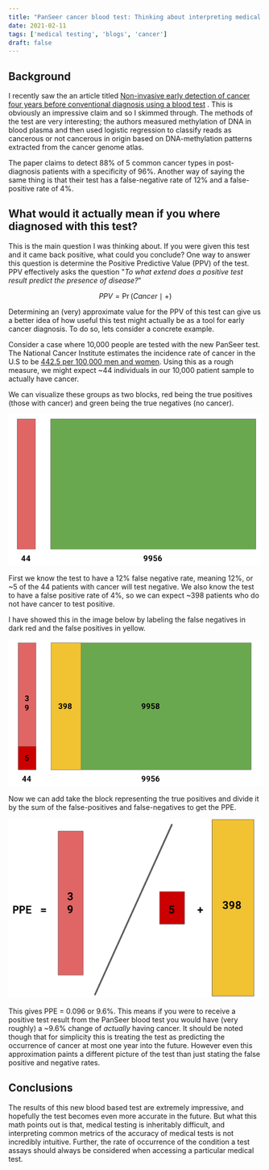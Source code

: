 ```yaml
---
title: "PanSeer cancer blood test: Thinking about interpreting medical test accuracy"
date: 2021-02-11
tags: ['medical testing', 'blogs', 'cancer']
draft: false
---
```


## Background

I recently saw the an article titled 
[Non-invasive early detection of cancer four years before conventional diagnosis using a blood test](https://www.nature.com/articles/s41467-020-17316-z#Tab1)
. This is obviously an impressive claim and so I skimmed through. The methods
of the test are very interesting; the authors measured methylation of DNA
in blood plasma and then used logistic regression to classify reads as cancerous
or not cancerous in origin based on DNA-methylation patterns extracted from
the cancer genome atlas. 

The paper claims to detect 88% of 5 common cancer types in post-diagnosis
patients with a specificity of 96%. Another way of saying the same thing
is that their test has a false-negative rate of 12% and a false-positive rate
of 4%. 

## What would it actually mean if you where diagnosed with this test?

This is the main question I was thinking about. If you were given this test
and it came back positive, what could you conclude? One way to answer this
question is determine the Positive Predictive Value (PPV) of the test. PPV
effectively asks the question "*To what extend does a positive test result 
predict the presence of disease?*"

$$
PPV = \Pr( Cancer \mid + )
$$

Determining an (very) approximate value for the PPV of this test can give us
a better idea of how useful this test might actually be as a tool for early
cancer diagnosis. To do so, lets consider a concrete example.

Consider a case where 10,000 people are tested with the new PanSeer test. The
National Cancer Institute estimates the incidence rate of cancer in the U.S to be
[442.5 per 100,000 men and women](https://www.cancer.gov/about-cancer/understanding/statistics).
Using this as a rough measure, we might expect ~44 individuals in our 10,000 patient
sample to actually have cancer. 

We can visualize these groups as two blocks, red being the true positives
(those with cancer) and green being the true negatives (no cancer).

![](/posts/images/sample.png)

First we know the test to have a 12% false negative rate, meaning 12%, or ~5
of the 44 patients with cancer will test negative. We also know the test to have
a false positive rate of 4%, so we can expect ~398 patients who do not have
cancer to test positive.

I have showed this in the image below by labeling the false negatives in dark
red and the false positives in yellow.

![](/posts/images/sample_pos_negs.png)

Now we can add take the block representing the true positives and divide it
by the sum of the false-positives and false-negatives to get the PPE.

![](/posts/images/ppe.png)

This gives PPE = 0.096 or 9.6%. This means if you were to receive a positive
test result from the PanSeer blood test you would have (very roughly) a ~9.6%
change of *actually* having cancer. It should be noted though that for
simplicity this is treating the test as predicting the occurrence of cancer
at most one year into the future. However even this approximation paints a 
different picture of the test than just stating the false positive
and negative rates. 

## Conclusions

The results of this new blood based test are extremely impressive, and
hopefully the test becomes even more accurate in the future. But what this
math points out is that, medical testing is inheritably difficult, and interpreting
common metrics of the accuracy of medical tests is not incredibly intuitive.
Further, the rate of occurrence of the condition a test assays should always be
considered when accessing a particular medical test.







